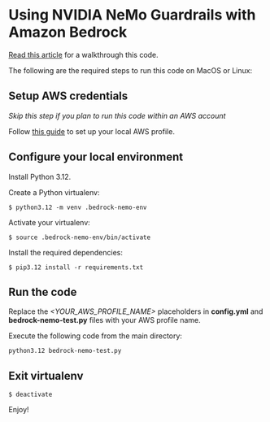 # Using NVIDIA NeMo Guardrails with Amazon Bedrock
[Read this article](https://www.linkedin.com/posts/kzaamout_nvidia-nemoguardrails-aws-activity-7179893247056519168-kQ5W?utm_source=share&utm_medium=member_desktop) for a walkthrough this code.

The following are the required steps to run this code on MacOS or Linux:

## Setup AWS credentials
*Skip this step if you plan to run this code within an AWS account*

Follow [this guide](https://docs.aws.amazon.com/cli/latest/userguide/cli-chap-getting-started.html) to set up your local AWS profile.

## Configure your local environment
Install Python 3.12.

Create a Python virtualenv:
```
$ python3.12 -m venv .bedrock-nemo-env
```

Activate your virtualenv:
```
$ source .bedrock-nemo-env/bin/activate
```

Install the required dependencies:
```
$ pip3.12 install -r requirements.txt
```
## Run the code
Replace the *<YOUR_AWS_PROFILE_NAME>* placeholders in **config.yml** and **bedrock-nemo-test.py** files with your AWS profile name.

Execute the following code from the main directory:
```
python3.12 bedrock-nemo-test.py
```

## Exit virtualenv
```
$ deactivate
```

Enjoy!